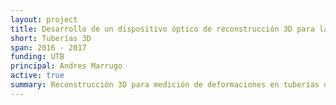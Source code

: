 ```yaml
---
layout: project
title: Desarrollo de un dispositivo óptico de reconstrucción 3D para la medición de deformaciones en tuberías de oleoductos con abolladuras
short: Tuberías 3D
span: 2016 - 2017
funding: UTB
principal: Andres Marrugo
active: true
summary: Reconstrucción 3D para medición de deformaciones en tuberías de oleoductos con abolladuras.
---
```


